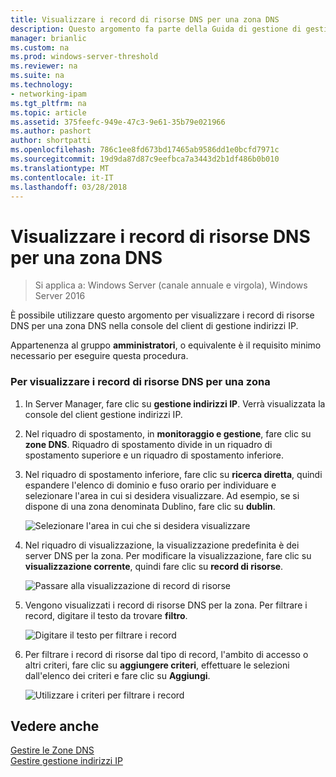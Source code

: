 ```yaml
---
title: Visualizzare i record di risorse DNS per una zona DNS
description: Questo argomento fa parte della Guida di gestione di gestione indirizzi IP (IPAM) in Windows Server 2016.
manager: brianlic
ms.custom: na
ms.prod: windows-server-threshold
ms.reviewer: na
ms.suite: na
ms.technology:
- networking-ipam
ms.tgt_pltfrm: na
ms.topic: article
ms.assetid: 375feefc-949e-47c3-9e61-35b79e021966
ms.author: pashort
author: shortpatti
ms.openlocfilehash: 786c1ee8fd673bd17465ab9586dd1e0bcfd7971c
ms.sourcegitcommit: 19d9da87d87c9eefbca7a3443d2b1df486b0b010
ms.translationtype: MT
ms.contentlocale: it-IT
ms.lasthandoff: 03/28/2018
---
```

# <a name="view-dns-resource-records-for-a-dns-zone"></a>Visualizzare i record di risorse DNS per una zona DNS

>Si applica a: Windows Server (canale annuale e virgola), Windows Server 2016

È possibile utilizzare questo argomento per visualizzare i record di risorse DNS per una zona DNS nella console del client di gestione indirizzi IP.  
  
Appartenenza al gruppo **amministratori**, o equivalente è il requisito minimo necessario per eseguire questa procedura.  
  
### <a name="to-view-dns-resource-records-for-a-zone"></a>Per visualizzare i record di risorse DNS per una zona  
  
1.  In Server Manager, fare clic su **gestione indirizzi IP**. Verrà visualizzata la console del client gestione indirizzi IP.  
  
2.  Nel riquadro di spostamento, in **monitoraggio e gestione**, fare clic su **zone DNS**.  Riquadro di spostamento divide in un riquadro di spostamento superiore e un riquadro di spostamento inferiore.  
  
3.  Nel riquadro di spostamento inferiore, fare clic su **ricerca diretta**, quindi espandere l'elenco di dominio e fuso orario per individuare e selezionare l'area in cui si desidera visualizzare. Ad esempio, se si dispone di una zona denominata Dublino, fare clic su **dublin**.  
  
    ![Selezionare l'area in cui che si desidera visualizzare](../../media/View-DNS-Resource-Records-for-a-DNS-Zone/ipam_DNSzones_01a.jpg)  

  
4.  Nel riquadro di visualizzazione, la visualizzazione predefinita è dei server DNS per la zona. Per modificare la visualizzazione, fare clic su **visualizzazione corrente**, quindi fare clic su **record di risorse**.  
  
    ![Passare alla visualizzazione di record di risorse](../../media/View-DNS-Resource-Records-for-a-DNS-Zone/ipam_Zone_RR_02.jpg)  
  
5.  Vengono visualizzati i record di risorse DNS per la zona. Per filtrare i record, digitare il testo da trovare **filtro**.  
  
    ![Digitare il testo per filtrare i record](../../media/View-DNS-Resource-Records-for-a-DNS-Zone/ipam_DNSzones_01c.jpg)  
  
6.  Per filtrare i record di risorse dal tipo di record, l'ambito di accesso o altri criteri, fare clic su **aggiungere criteri**, effettuare le selezioni dall'elenco dei criteri e fare clic su **Aggiungi**.  
  
    ![Utilizzare i criteri per filtrare i record](../../media/View-DNS-Resource-Records-for-a-DNS-Zone/ipam_DNSzones_01d.jpg)  
  
## <a name="see-also"></a>Vedere anche  
[Gestire le Zone DNS](DNS-Zone-Management.md)  
[Gestire gestione indirizzi IP](Manage-IPAM.md)  
  


